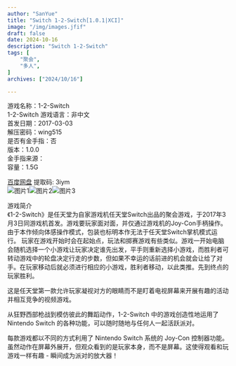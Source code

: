 ```yaml
---
author: "SanYue"
title: "Switch 1-2-Switch[1.0.1|XCI]"
image: "/img/images.jfif"
draft: false
date: 2024-10-16
description: "Switch 1-2-Switch"
tags: [
    "聚会",
    "多人",
]
archives: ["2024/10/16"]

---
```


游戏名称：1-2-Switch  
1-2-Switch 
游戏语言：非中文  
首发日期：2017-03-03  
解压密码：wing515  
是否有金手指：否  
版本：1.0.0  
金手指来源：  
容量：1.5G

[百度网盘](https://pan.baidu.com/s/1v0OLsXuqJYvECTawRMDOVw) 提取码: 3iym  
![图片1](/img/3.jpg)![图片2](/img/5.jpg)![图片3](/img/10.jpg)  

游戏简介  
《1-2-Switch》是任天堂为自家游戏机任天堂Switch出品的聚会游戏，于2017年3月3日同游戏机首发。游戏要玩家面对面，并仅通过游戏机的Joy-Con手柄操作。由于本作倾向体感操作模式，包装也标明本作无法于任天堂Switch掌机模式运行。
玩家在游戏开始时会在起始点，玩法和掷赛游戏有些类似。游戏一开始电脑会随机选择一个小游戏让玩家决定谁先出发，平手则重新选择小游戏，而胜利者可转动游戏中的轮盘决定行走的步数，但如果不幸运的话前进的机会就会让给了对手。在玩家移动后就必须进行相应的小游戏，胜利者移动，以此类推。先到终点的玩家胜利。

这是任天堂第一款允许玩家凝视对方的眼睛而不是盯着电视屏幕来开展有趣的活动并相互竞争的视频游戏。

从狂野西部枪战到模仿彼此的舞蹈动作，1-2-Switch 中的游戏创造性地运用了 Nintendo Switch 的各种功能，可以随时随地与任何人一起活跃派对。

每款游戏都以不同的方式利用了 Nintendo Switch 系统的 Joy-Con 控制器功能。虽然动作在屏幕外展开，但观众看到的是玩家本身，而不是屏幕。这使得观看和玩游戏一样有趣 - 瞬间成为派对的放大器！
